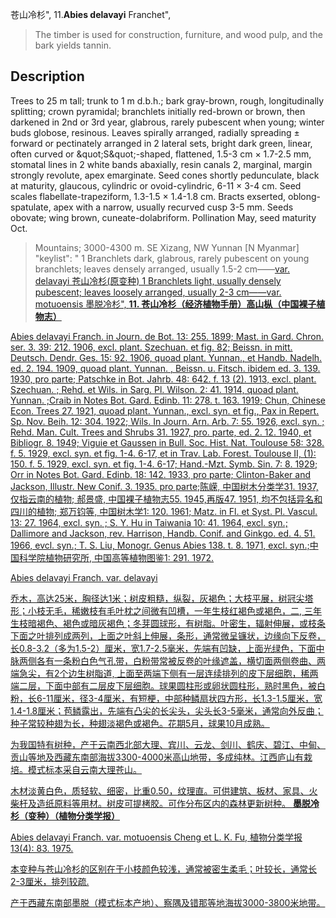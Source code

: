 苍山冷杉",
11.**Abies delavayi** Franchet",

> The timber is used for construction, furniture, and wood pulp, and the bark yields tannin.

## Description
Trees to 25 m tall; trunk to 1 m d.b.h.; bark gray-brown, rough, longitudinally splitting; crown pyramidal; branchlets initially red-brown or brown, then darkened in 2nd or 3rd year, glabrous, rarely pubescent when young; winter buds globose, resinous. Leaves spirally arranged, radially spreading ±  forward or pectinately arranged in 2 lateral sets, bright dark green, linear, often curved or &amp;quot;S&amp;quot;-shaped, flattened, 1.5-3 cm ×  1.7-2.5 mm, stomatal lines in 2 white bands abaxially, resin canals 2, marginal, margin strongly revolute, apex emarginate. Seed cones shortly pedunculate, black at maturity, glaucous, cylindric or ovoid-cylindric, 6-11 ×  3-4 cm. Seed scales flabellate-trapeziform, 1.3-1.5 ×  1.4-1.8 cm. Bracts exserted, oblong-spatulate, apex with a narrow, usually recurved cusp 3-5 mm. Seeds obovate; wing brown, cuneate-dolabriform. Pollination May, seed maturity Oct.

> Mountains; 3000-4300 m. SE Xizang, NW Yunnan [N Myanmar]
  "keylist": "
1 Branchlets dark, glabrous, rarely pubescent on young branchlets; leaves densely arranged, usually 1.5-2 cm——<a href='/info/Abies delavayi var. delavayi?t=foc'>var. delavayi 苍山冷杉(原变种)
1 Branchlets light, usually densely pubescent; leaves loosely arranged, usually 2-3 cm——<a href='/info/Abies delavayi var. motuoensis?t=foc'>var. motuoensis 墨脱冷杉",
**11. 苍山冷杉（经济植物手册）高山枞（中国裸子植物志）**

Abies delavayi Franch. in Journ. de Bot. 13: 255. 1899; Mast. in Gard. Chron. ser. 3. 39: 212. 1906, excl. plant. Szechuan. et fig. 82; Beissn. in mitt. Deutsch. Dendr. Ges. 15: 92. 1906, quoad plant. Yunnan., et Handb. Nadelh. ed. 2. 194. 1909, quoad plant. Yunnan. , Beissn. u. Fitsch. ibidem ed. 3. 139. 1930, pro parte; Patschke in Bot. Jahrb. 48: 642. f. 13 (2). 1913, excl. plant. Szechuan. ; Rehd. et Wils. in Sarg. Pl. Wilson. 2: 41. 1914, quoad plant. Yunnan. ;Craib in Notes Bot. Gard. Edinb. 11: 278. t. 163. 1919; Chun, Chinese Econ. Trees 27. 1921, quoad plant. Yunnan., excl. syn. et fig., Pax in Repert. Sp. Nov. Beih. 12: 304. 1922; Wils. In Journ. Arn. Arb. 7: 55. 1926, excl. syn. ; Rehd. Man. Cult. Trees and Shrubs 31. 1927, pro. parte, ed. 2. 12. 1940, et Bibliogr. 8. 1949; Viguie et Gaussen in Bull. Soc. Hist. Nat. Toulouse 58: 328. f. 5. 1929, excl. syn. et fig. 1-4. 6-17, et in Trav. Lab. Forest. Toulouse II, (1): 150. f. 5. 1929, excl. syn. et fig. 1-4. 6-17; Hand.-Mzt. Symb. Sin. 7: 8. 1929; Orr in Notes Bot. Gard. Edinb. 18: 142. 1933, pro parte; Clinton-Baker and Jackson, Illustr. New Conif. 3. 1935. pro parte;陈嵘, 中国树木分类学31. 1937, 仅指云南的植物; 郝景盛, 中国裸子植物志55. 1945,再版47. 1951, 均不包括异名和四川的植物; 郑万钧等, 中国树木学1: 120. 1961; Matz. in Fl. et Syst. Pl. Vascul. 13: 27. 1964, excl. syn. ; S. Y. Hu in Taiwania 10: 41. 1964, excl. syn.; Dallimore and Jackson, rev. Harrison, Handb. Conif. and Ginkgo. ed. 4. 51. 1966, evcl. syn.; T. S. Liu, Monogr. Genus Abies 138. t. 8. 1971, excl. syn.;中国科学院植物研究所, 中国高等植物图鉴1: 291. 1972.

Abies delavayi Franch. var. delavayi

乔木，高达25米，胸径达1米；树皮粗糙，纵裂，灰褐色；大枝平展，树冠尖塔形；小枝无毛，稀嫩枝有毛叶枕之间微有凹槽，一年生枝红褐色或褐色，二, 三年生枝暗褐色、褐色或暗灰褐色；冬芽圆球形，有树脂。叶密生，辐射伸展，或枝条下面之叶排列成两列，上面之叶斜上伸展，条形，通常微呈镰状，边缘向下反卷，长0.8-3.2（多为1.5-2）厘米，宽1.7-2.5毫米，先端有凹缺，上面光绿色，下面中脉两侧各有一条粉白色气孔带，白粉带常被反卷的叶缘遮盖，横切面两侧卷曲、两端急尖，有2个边生树脂道, 上面至两端下侧有一层连续排列的皮下层细胞，稀两端二层，下面中部有二层皮下层细胞。球果圆柱形或卵状圆柱形，熟时黑色，被白粉，长6-11厘米，径3-4厘米，有短梗，中部种鳞扇状四方形，长1.3-1.5厘米，宽1.4-1.8厘米；苞鳞露出，先端有凸尖的长尖头，尖头长3-5毫米，通常向外反曲；种子常较种翅为长，种翅淡褐色或褐色。花期5月，球果10月成熟。

为我国特有树种，产于云南西北部大理、宾川、云龙、剑川、鹤庆、碧江、中甸、贡山等地及西藏东南部海拔3300-4000米高山地带，多成纯林。江西庐山有栽培。模式标本采自云南大理苍山。

木材淡黄白色，质轻软、细密，比重0.50，纹理直。可供建筑、板材、家具、火柴杆及造纸原料等用材。树皮可提栲胶。可作分布区内的森林更新树种。
**墨脱冷杉（变种）（植物分类学报）**

Abies delavayi Franch. var. motuoensis Cheng et L. K. Fu, 植物分类学报 13(4): 83. 1975.

本变种与苍山冷杉的区别在于小枝颜色较浅，通常被密生柔毛；叶较长，通常长2-3厘米，排列较疏.

产于西藏东南部墨脱（模式标本产地）、察隅及错那等地海拔3000-3800米地带。
